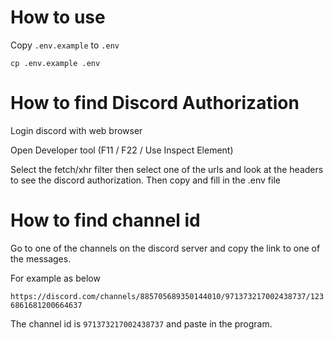 
# How to use

Copy `.env.example` to `.env`

`cp .env.example .env`

# How to find Discord Authorization

Login discord with web browser

Open Developer tool (F11 / F22 / Use Inspect Element)

Select the fetch/xhr filter then select one of the urls and look at the headers to see the discord authorization. Then copy and fill in the .env file

# How to find channel id

Go to one of the channels on the discord server and copy the link to one of the messages.

For example as below

`https://discord.com/channels/885705689350144010/971373217002438737/1236861681200664637`

The channel id is `971373217002438737` and paste in the program.